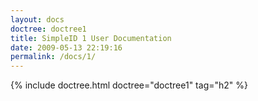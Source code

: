 ```yaml
---
layout: docs
doctree: doctree1
title: SimpleID 1 User Documentation
date: 2009-05-13 22:19:16
permalink: /docs/1/
---
```



{% include doctree.html doctree="doctree1" tag="h2" %}

